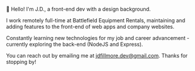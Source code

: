 👋 Hello! I'm J.D., a front-end dev with a design background.

I work remotely full-time at Battlefield Equipment Rentals, maintaining and adding features to the front-end of web apps and company websites.

Constantly learning new technologies for my job and career advancement - currently exploring the back-end (NodeJS and Express).

You can reach out by emailing me at jdfillmore.dev@gmail.com. Thanks for stopping by!

<!---
jd-fillmore/jd-fillmore is a ✨ special ✨ repository because its `README.md` (this file) appears on your GitHub profile.
You can click the Preview link to take a look at your changes.
--->
